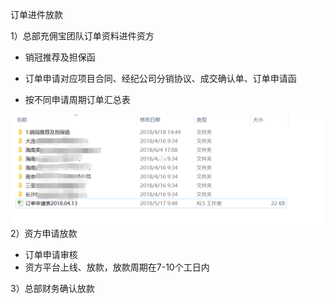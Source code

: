 订单进件放款

1）总部充佣宝团队订单资料进件资方

* 销冠推荐及担保函
* 订单申请对应项目合同、经纪公司分销协议、成交确认单、订单申请函

* 按不同申请周期订单汇总表

![](/2/融资包2)2）资方申请放款

* 订单申请审核
* 资方平台上线、放款，放款周期在7-10个工日内



3）总部财务确认放款



